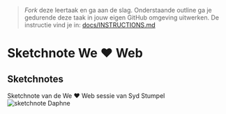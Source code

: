 > _Fork_ deze leertaak en ga aan de slag. Onderstaande outline ga je gedurende deze taak in jouw eigen GitHub omgeving uitwerken. De instructie vind je in: [docs/INSTRUCTIONS.md](docs/INSTRUCTIONS.md)

# Sketchnote We ❤ Web

## Sketchnotes
Sketchnote van de We ❤ Web sessie van Syd Stumpel
![sketchnote Daphne](https://user-images.githubusercontent.com/69635977/146770272-eac7a05b-0e99-442d-a0dc-8b0b94e05dbe.jpg)
